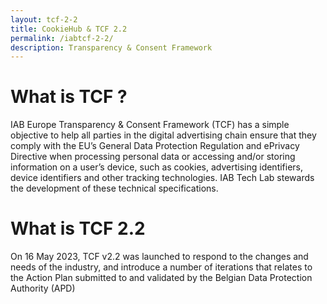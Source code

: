 ```yaml
---
layout: tcf-2-2
title: CookieHub & TCF 2.2
permalink: /iabtcf-2-2/
description: Transparency & Consent Framework
---
```


# What is TCF ?
IAB Europe Transparency & Consent Framework (TCF) has a simple objective to help all parties in the digital advertising chain ensure that they comply with the EU’s General Data Protection Regulation and ePrivacy Directive when processing personal data or accessing and/or storing information on a user’s device, such as cookies, advertising identifiers, device identifiers and other tracking technologies. IAB Tech Lab stewards the development of these technical specifications.

# What is TCF 2.2
On 16 May 2023, TCF v2.2 was launched to respond to the changes and needs of the industry, and introduce a number of iterations that relates to the Action Plan submitted to and validated by the Belgian Data Protection Authority (APD)